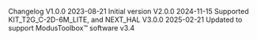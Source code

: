 Changelog
V1.0.0 2023-08-21 Initial version
V2.0.0 2024-11-15 Supported KIT_T2G_C-2D-6M_LITE, and NEXT_HAL
V3.0.0 2025-02-21 Updated to support ModusToolbox™ software v3.4